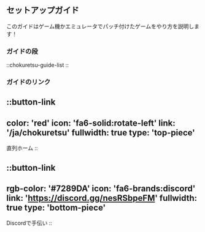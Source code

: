 ## セットアップガイド
このガイドはゲーム機かエミュレータでパッチ付けたゲームをやり方を説明します！

### ガイドの段
::chokuretsu-guide-list
::

### ガイドのリンク
::button-link
---
color: 'red'
icon: 'fa6-solid:rotate-left'
link: '/ja/chokuretsu'
fullwidth: true
type: 'top-piece'
---
直列ホーム
::

::button-link
---
rgb-color: '#7289DA'
icon: 'fa6-brands:discord'
link: 'https://discord.gg/nesRSbpeFM'
fullwidth: true
type: 'bottom-piece'
---
Discordで手伝い
::